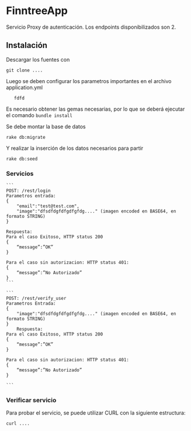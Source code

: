 # FinntreeApp

Servicio Proxy de autenticación. Los endpoints disponibilizados son 2.

## Instalación
 Descargar los fuentes con 
 ```
 git clone ....
 ```

 Luego se deben configurar los parametros importantes en el archivo application.yml
 ```
 	fdfd
 ```

Es necesario obtener las gemas necesarias, por lo que se deberá ejecutar el comando
	```
		bundle install
	```

Se debe montar la base de datos 
```
rake db:migrate
```

Y realizar la inserción de los datos necesarios para partir 
```
rake db:seed
```

### Servicios
	```
	POST: /rest/login
	Parametros entrada: 
	{
		"email":"test@test.com",
		"image":"dfsdfdgfdfgdfgfdg...." (imagen encoded en BASE64, en formato STRING)
	}

	Respuesta:
	Para el caso Exitoso, HTTP status 200
	{
		“message”:”OK”
	}

	Para el caso sin autorizacion: HTTP status 401:
	{
		“message”:”No Autorizado”
	}
	```

	```
	POST: /rest/verify_user
	Parametros Entrada: 
	{ 
		"image":"dfsdfdgfdfgdfgfdg...." (imagen encoded en BASE64, en formato STRING)
	}
		Respuesta:
	Para el caso Exitoso, HTTP status 200
	{
		“message”:”OK”
	}

	Para el caso sin autorizacion: HTTP status 401:
	{
		“message”:”No Autorizado”
	}

	```

### Verificar servicio
Para probar el servicio, se puede utilizar CURL con la siguiente estructura:
```
curl ....

```